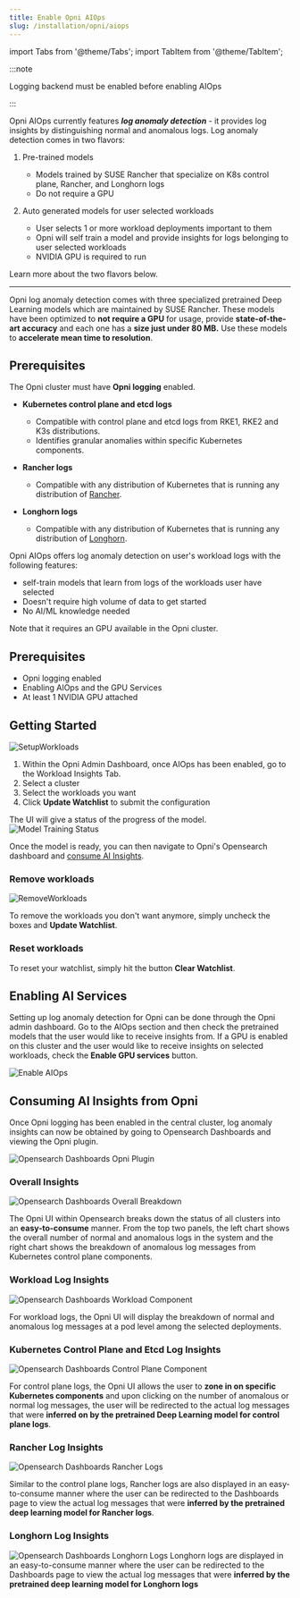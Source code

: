 ```yaml
---
title: Enable Opni AIOps
slug: /installation/opni/aiops
---
```

import Tabs from '@theme/Tabs';
import TabItem from '@theme/TabItem';

:::note

Logging backend must be enabled before enabling AIOps

:::

Opni AIOps currently features ***log anomaly detection*** - it provides log insights by distinguishing normal and anomalous logs. Log anomaly detection comes in two flavors:

1. Pre-trained models
    * Models trained by SUSE Rancher that specialize on K8s control plane, Rancher, and Longhorn logs
    * Do not require a GPU

2. Auto generated models for user selected workloads
    * User selects 1 or more workload deployments important to them
    * Opni will self train a model and provide insights for logs belonging to user selected workloads
    * NVIDIA GPU is required to run


Learn more about the two flavors below.
***
<Tabs>
<TabItem value="pre-trained" label="Pretrained models">

Opni log anomaly detection comes with three specialized pretrained Deep Learning models which are maintained by SUSE Rancher. These models have been optimized to **not require a GPU** for usage, provide **state-of-the-art accuracy** and each one has a **size just under 80 MB.** Use these models to **accelerate mean time to resolution**.

## Prerequisites

The Opni cluster must have **Opni logging** enabled.

* **Kubernetes control plane and etcd logs**
    * Compatible with control plane and etcd logs from RKE1, RKE2 and K3s distributions.
    * Identifies granular anomalies within specific Kubernetes components.

* **Rancher logs** 
    * Compatible with any distribution of Kubernetes that is running any distribution of [Rancher](https://docs.ranchermanager.rancher.io/versions).

* **Longhorn logs**
    * Compatible with any distribution of Kubernetes that is running any distribution of [Longhorn](https://longhorn.io).

</TabItem>
<TabItem value="workload" label="Auto generated models for user selected workloads">
Opni AIOps offers log anomaly detection on user's workload logs with the following features:

* self-train models that learn from logs of the workloads user have selected
* Doesn't require high volume of data to get started
* No AI/ML knowledge needed

Note that it requires an GPU available in the Opni cluster.

## Prerequisites
* Opni logging enabled
* Enabling AIOps and the GPU Services
* At least 1 NVIDIA GPU attached

## Getting Started
![SetupWorkloads](/img/aiops/initial_workload_configuration.png)

1. Within the Opni Admin Dashboard, once AIOps has been enabled, go to the Workload Insights Tab.
2. Select a cluster
3. Select the workloads you want
4. Click **Update Watchlist** to submit the configuration

The UI will give a status of the progress of the model. 
![Model Training Status](/img/aiops/opni_train_workload_model.png)

Once the model is ready, you can then navigate to Opni's Opensearch dashboard and [consume AI Insights](#consuming-ai-insights-from-opni).

### Remove workloads

![RemoveWorkloads](/img/aiops/remove_workload_insights.png)

To remove the workloads you don't want anymore, simply uncheck the boxes and **Update Watchlist**.

### Reset workloads

To reset your watchlist, simply hit the button **Clear Watchlist**.

</TabItem>
</Tabs>

## Enabling AI Services

Setting up log anomaly detection for Opni can be done through the Opni admin dashboard. Go to the AIOps section and then check the pretrained models that the user would like to receive insights from. If a GPU is enabled on this cluster and the user would like to receive insights on selected workloads, check the **Enable GPU services** button.

![Enable AIOps](/img/aiops/admin_dashboard_enable_ai.png)

## Consuming AI Insights from Opni

Once Opni logging has been enabled in the central cluster, log anomaly insights can now be obtained by going to Opensearch Dashboards and viewing the Opni plugin.

![Opensearch Dashboards Opni Plugin](/img/aiops/opensearch_opni_plugin.png)

### Overall Insights
![Opensearch Dashboards Overall Breakdown](/img/aiops/opensearch_dashboards_overall.png)

The Opni UI within Opensearch breaks down the status of all clusters into an **easy-to-consume** manner. 
From the top two panels, the left chart shows the overall number of normal and anomalous logs in the system and the right chart shows the breakdown of anomalous log messages from Kubernetes control plane components.

### Workload Log Insights
![Opensearch Dashboards Workload Component](/img/aiops/workload_insights_panel.png)

For workload logs, the Opni UI will display the breakdown of normal and anomalous log messages at a pod level among the selected deployments.

### Kubernetes Control Plane and Etcd Log Insights

![Opensearch Dashboards Control Plane Component](/img/aiops/opni_controlplane_breakdown.png)

For control plane logs, the Opni UI allows the user to **zone in on specific Kubernetes components** and upon clicking on the number of anomalous or normal log messages, the user will be redirected to the actual log messages that were **inferred on by the pretrained Deep Learning model for control plane logs**.

### Rancher Log Insights

![Opensearch Dashboards Rancher Logs](/img/aiops/rancher_log_insights.png)

Similar to the control plane logs, Rancher logs are also displayed in an easy-to-consume manner where the user can be redirected to the Dashboards page to view the actual log messages that were **inferred by the pretrained deep learning model for Rancher logs**.

### Longhorn Log Insights
![Opensearch Dashboards Longhorn Logs](/img/aiops/longhorn_opni_log_anomaly.png)
Longhorn logs are displayed in an easy-to-consume manner where the user can be redirected to the Dashboards page to view the actual log messages that were **inferred by the pretrained deep learning model for Longhorn logs**

